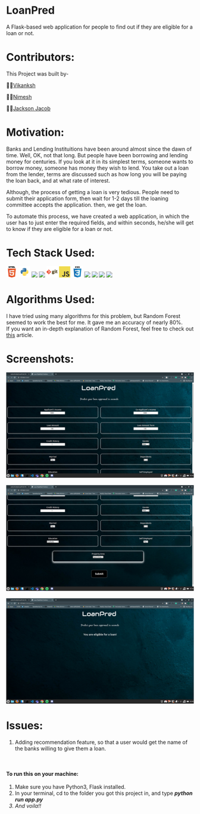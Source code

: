 # LoanPred
A Flask-based web application for people to find out if they are eligible for a loan or not.


# Contributors:
This Project was built by-

🧑‍💻[Vikanksh](https://github.com/vikanksh15)

🧑‍💻[Nimesh](https://github.com/Nimesh-Srivastava)

🧑‍💻[Jackson Jacob](https://github.com/JackJJCodes)

# Motivation:
<p>
Banks and Lending Instituitions have been around almost since the dawn of time. Well, OK, not that long. But people have been borrowing and lending money for centuries. If you look at it in its simplest terms, someone wants to borrow money, someone has money they wish to lend. You take out a loan from the lender, terms are discussed such as how long you will be paying the loan back, and at what rate of interest.
</p>
<p>
Although, the process of getting a loan is very tedious. People need to submit their application form, then wait for 1-2 days till the loaning committee accepts the application. then, we get the loan.
</p> 
<p>
To automate this process, we have created a web application, in which the user has to just enter the required fields, and within seconds, he/she will get to know if they are eligible for a loan or not.
</p> 

# Tech Stack Used:
<code><img height="30" src="https://raw.githubusercontent.com/github/explore/80688e429a7d4ef2fca1e82350fe8e3517d3494d/topics/html/html.png"></code>
<code><img height="30" src="https://raw.githubusercontent.com/github/explore/80688e429a7d4ef2fca1e82350fe8e3517d3494d/topics/python/python.png"></code>
<code><img height="30" src="https://github.com/tomchen/stack-icons/raw/master/logos/bootstrap.svg"></code>
<code><img height="30" src="https://symbols.getvecta.com/stencil_80/56_flask.3a79b5a056.jpg"></code>
<code><img height="30" src="https://raw.githubusercontent.com/github/explore/80688e429a7d4ef2fca1e82350fe8e3517d3494d/topics/git/git.png"></code>
<code><img height="30" src="https://raw.githubusercontent.com/github/explore/80688e429a7d4ef2fca1e82350fe8e3517d3494d/topics/javascript/javascript.png"></code>
<code><img height="30" src="https://raw.githubusercontent.com/github/explore/80688e429a7d4ef2fca1e82350fe8e3517d3494d/topics/css/css.png"></code>
<code><img height="30" src="https://raw.githubusercontent.com/numpy/numpy/7e7f4adab814b223f7f917369a72757cd28b10cb/branding/icons/numpylogo.svg"></code>
<code><img height="30" src="https://raw.githubusercontent.com/pandas-dev/pandas/761bceb77d44aa63b71dda43ca46e8fd4b9d7422/web/pandas/static/img/pandas.svg"></code>
<code><img height="30" src="https://matplotlib.org/_static/logo2.svg"></code>
<code><img height="30" src="https://upload.wikimedia.org/wikipedia/commons/thumb/0/05/Scikit_learn_logo_small.svg/1280px-Scikit_learn_logo_small.svg.png"></code>

# Algorithms Used:
I have tried using many algorithms for this problem, but Random Forest seemed to work the best for me. It gave me an accuracy of nearly 80%.
<br>
If you want an in-depth explanation of Random Forest, feel free to check out <a href = "https://towardsdatascience.com/understanding-random-forest-58381e0602d2">this</a> article. 


# Screenshots:
![](https://github.com/JackJJCodes/LoanPred/blob/main/static/img/lp1.png)
<br>
<br>
![](https://github.com/JackJJCodes/LoanPred/blob/main/static/img/lp2.png)
<br>
<br>
![](https://github.com/JackJJCodes/LoanPred/blob/main/static/img/lp3.png)
<br>

# Issues:
1. Adding recommendation feature, so that a user would get the name of the banks willing to give them a loan.

<br>

#### To run this on your machine:
1. Make sure you have Python3, Flask installed.
2. In your terminal, cd to the folder you got this project in, and type <b><i>python run app.py<i></b>
3. And voila!!
